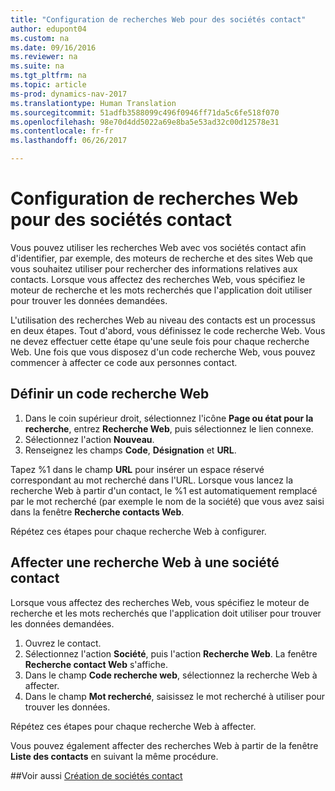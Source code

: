 ```yaml
---
title: "Configuration de recherches Web pour des sociétés contact"
author: edupont04
ms.custom: na
ms.date: 09/16/2016
ms.reviewer: na
ms.suite: na
ms.tgt_pltfrm: na
ms.topic: article
ms-prod: dynamics-nav-2017
ms.translationtype: Human Translation
ms.sourcegitcommit: 51adfb3588099c496f0946ff71da5c6fe518f070
ms.openlocfilehash: 98e70d4dd5022a69e8ba5e53ad32c00d12578e31
ms.contentlocale: fr-fr
ms.lasthandoff: 06/26/2017

---
```

# <a name="set-up-web-sources-for-contact-companies"></a>Configuration de recherches Web pour des sociétés contact
Vous pouvez utiliser les recherches Web avec vos sociétés contact afin d'identifier, par exemple, des moteurs de recherche et des sites Web que vous souhaitez utiliser pour rechercher des informations relatives aux contacts. Lorsque vous affectez des recherches Web, vous spécifiez le moteur de recherche et les mots recherchés que l'application doit utiliser pour trouver les données demandées.

L'utilisation des recherches Web au niveau des contacts est un processus en deux étapes. Tout d'abord, vous définissez le code recherche Web. Vous ne devez effectuer cette étape qu'une seule fois pour chaque recherche Web. Une fois que vous disposez d'un code recherche Web, vous pouvez commencer à affecter ce code aux personnes contact.

## <a name="define-a-web-source-code"></a>Définir un code recherche Web
1. Dans le coin supérieur droit, sélectionnez l'icône **Page ou état pour la recherche**, entrez **Recherche Web**, puis sélectionnez le lien connexe.
2. Sélectionnez l'action **Nouveau**.
3. Renseignez les champs **Code**, **Désignation** et **URL**.

  Tapez %1 dans le champ **URL** pour insérer un espace réservé correspondant au mot recherché dans l'URL. Lorsque vous lancez la recherche Web à partir d'un contact, le %1 est automatiquement remplacé par le mot recherché (par exemple le nom de la société) que vous avez saisi dans la fenêtre **Recherche contacts Web**.

Répétez ces étapes pour chaque recherche Web à configurer.

## <a name="assign-web-sources-to-a-contact-company"></a>Affecter une recherche Web à une société contact
Lorsque vous affectez des recherches Web, vous spécifiez le moteur de recherche et les mots recherchés que l'application doit utiliser pour trouver les données demandées.

1. Ouvrez le contact.
2. Sélectionnez l'action **Société**, puis l'action **Recherche Web**. La fenêtre **Recherche contact Web** s'affiche.
3. Dans le champ **Code recherche web**, sélectionnez la recherche Web à affecter.
4. Dans le champ **Mot recherché**, saisissez le mot recherché à utiliser pour trouver les données.

Répétez ces étapes pour chaque recherche Web à affecter.

Vous pouvez également affecter des recherches Web à partir de la fenêtre **Liste des contacts** en suivant la même procédure.

##<a name="see-also"></a>Voir aussi
[Création de sociétés contact](marketing-create-contact-companies.md)

